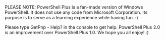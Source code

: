 PLEASE NOTE: PowerShell Plus is a fan-made version of Windows PowerShell. It does not use any code from Microsoft Corporation. Its purpose is to serve as a learning experience while having fun. :)

Please type GetPnp - Help? in the console to get help. PowerShell Plus 2.0 is an improvement over PowerShell Plus 1.0. We hope you all enjoy! :)
